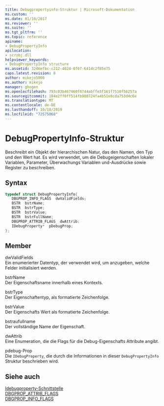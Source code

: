 ```yaml
---
title: Debugpropertyinfo-Struktur | Microsoft-Dokumentation
ms.custom: ''
ms.date: 01/18/2017
ms.reviewer: ''
ms.suite: ''
ms.tgt_pltfrm: ''
ms.topic: reference
apiname:
- DebugPropertyInfo
apilocation:
- scrobj.dll
helpviewer_keywords:
- DebugPropertyInfo structure
ms.assetid: 3246efbc-c212-4024-8f07-6414c2f85e75
caps.latest.revision: 8
author: mikejo5000
ms.author: mikejo
manager: ghogen
ms.openlocfilehash: 793c83b467460f0744abffe3f161f7510f56257a
ms.sourcegitcommit: 184e2ff0ff514fb980724fa4b51e0cda753d4c6e
ms.translationtype: MT
ms.contentlocale: de-DE
ms.lasthandoff: 10/18/2019
ms.locfileid: "72575068"
---
```

# <a name="debugpropertyinfo-structure"></a>DebugPropertyInfo-Struktur
Beschreibt ein Objekt der hierarchischen Natur, das den Namen, den Typ und den Wert hat. Es wird verwendet, um die Debugeigenschaften lokaler Variablen, Parameter, Überwachungs Variablen und-Ausdrücke sowie Register zu beschreiben.  
  
## <a name="syntax"></a>Syntax  
  
```cpp
typedef struct DebugPropertyInfo{  
   DBGPROP_INFO_FLAGS  dwValidFields;  
   BSTR  bstrName;  
   BSTR  bstrType;  
   BSTR  bstrValue;  
   BSTR  bstrFullName;  
   DBGPROP_ATTRIB_FLAGS  dwAttrib;  
   IDebugProperty*  pDebugProp;  
};  
```  
  
## <a name="members"></a>Member  
 dwValidFields  
 Ein enumerierter Datentyp, der verwendet wird, um anzugeben, welche Felder initialisiert werden.  
  
 bstrName  
 Der Eigenschaftsname innerhalb eines Kontexts.  
  
 bstrType  
 Der Eigenschaftentyp, als formatierte Zeichenfolge.  
  
 bstrValue  
 Der Eigenschafts Wert als formatierte Zeichenfolge.  
  
 bstraufullname  
 Der vollständige Name der Eigenschaft.  
  
 dwAttrib  
 Eine Enumeration, die die Flags für die Debug-Eigenschafts Attribute angibt.  
  
 pdebug-Prop  
 Die `IDebugProperty`, die durch die Informationen in dieser `DebugPropertyInfo` Struktur beschrieben wird.  
  
## <a name="see-also"></a>Siehe auch  
 [Idebugproperty-Schnittstelle](../../winscript/reference/idebugproperty-interface.md)   
 [DBGPROP_ATTRIB_FLAGS](../../winscript/reference/dbgprop-attrib-flags.md)   
 [DBGPROP_INFO_FLAGS](../../winscript/reference/dbgprop-info-flags.md)